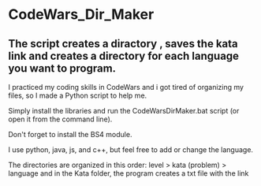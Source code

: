 # CodeWars_Dir_Maker

## The script creates a diractory , saves the kata link and creates a directory for each language you want to program.

I practiced my coding skills in CodeWars and i got tired of organizing my files, so I made a Python script to help me.

Simply install the libraries and run the CodeWarsDirMaker.bat script (or open it from the command line).

Don't forget to install the BS4 module.

I use python, java, js, and c++, but feel free to add or change the language.

The directories are organized in this order: level > kata (problem) > language and in the Kata folder, the program creates a txt file with the link
